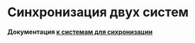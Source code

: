 # Синхронизация двух систем

**Документация [к системам для сихронизации](https://github.com/dan-il-g/univ_synced/tree/main/univdoc)**